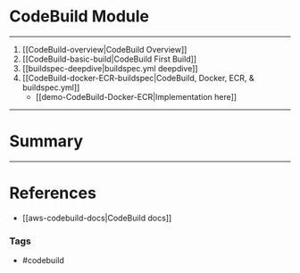 # CodeBuild Module
___
1. [[CodeBuild-overview|CodeBuild Overview]]
2. [[CodeBuild-basic-build|CodeBuild First Build]]
3. [[buildspec-deepdive|buildspec.yml deepdive]]
4. [[CodeBuild-docker-ECR-buildspec|CodeBuild, Docker, ECR, & buildspec.yml]] 
	- [[demo-CodeBuild-Docker-ECR|Implementation here]]

___
# Summary

--- 

# References
- [[aws-codebuild-docs|CodeBuild docs]]

### Tags
- #codebuild 
